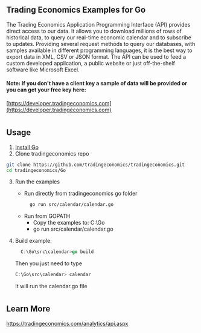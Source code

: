 ## Trading Economics Examples for Go


The Trading Economics Application Programming Interface (API) provides direct access to our data. It allows you to download millions of rows of historical data, to query our real-time economic calendar and to subscribe to updates. Providing several request methods to query our databases, with samples available in different programming languages, it is the best way to export data in XML, CSV or JSON format. The API can be used to feed a custom developed application, a public website or just off-the-shelf software like Microsoft Excel. 

#### <strong>Note:</strong> If you don't have a client key a sample of data will be provided or you can get your free key here:
[https://developer.tradingeconomics.com](https://developer.tradingeconomics.com)


#

## Usage

1. [Install Go](https://golang.org/doc/install)
2. Clone tradingeconomics repo
```bash
git clone https://github.com/tradingeconomics/tradingeconomics.git
cd tradingeconomics/Go
```
3. Run the examples 
    - Run directly from tradingeconomics go folder
        ```bash
          go run src/calendar/calendar.go
        ``` 
    - Run from GOPATH
        - Copy the examples to:  C:\Go
        - go run src/calendar/calendar.go

4. Build example:
    ```go
      C:\Go\src\calendar>go build
    ```

      Then you just need to type

      ```go
      C:\Go\src\calendar> calendar
      ```
      It will run the calendar.go file

#

## Learn More

https://tradingeconomics.com/analytics/api.aspx